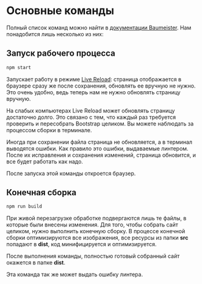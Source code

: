 # Основные команды

Полный список команд можно найти в [документации Baumeister](https://github.com/micromata/baumeister#gulp-workflow-and-tasks). Нам понадобится лишь несколько из них:

## Запуск рабочего процесса

```bash
npm start
```

Запускает работу в режиме [Live Reload](https://habrahabr.ru/post/168091/): страница отображается в браузере сразу же после сохранения, обновлять ее вручную не нужно. Это очень удобно, ведь теперь нам не нужно обновлять страницу вручную.

На слабых компьютерах Live Reload может обновлять страницу достаточно долго. Это связано с тем, что каждый раз требуется проверить и пересобрать Bootstrap целиком. Вы можете наблюдать за процессом сборки в терминале.

Иногда при сохранении файла страница не обновляется, а в терминал выводятся ошибки. Как правило это ошибки, выдаваемые линтером. После их исправления и сохранения изменений, страница обновится, и все будет работать как надо.

После запуска этой команды откроется браузер.

## Конечная сборка

```bash
npm run build
```

При живой перезагрузке обработке подвергаются лишь те файлы, в которые были внесены изменения. Для того, чтобы собрать сайт целиком, нужно выполнить конечную сборку. В процессе конечной сборки оптимизируются все изображения, все ресурсы из папки **src** попадают в **dist**, код минифицируется и оптимизируется.

После выполнения команды, полностью готовый собранный сайт окажется в папке **dist**.

Эта команда так же может выдать ошибку линтера.

